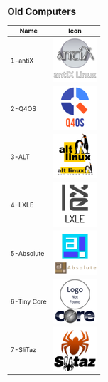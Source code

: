 ## Old Computers
Name|Icon
--|--
1-antiX|<img src="1-antiX.png" width="100px">
2-Q4OS|<img src="2-Q4OS.png" width="100px">
3-ALT|<img src="3-ALT.png" width="100px">
4-LXLE|<img src="4-LXLE.png" width="100px">
5-Absolute|<img src="5-Absolute.png" width="100px">
6-Tiny Core|<img src="6-Tiny_Core.png" width="100px">
7-SliTaz|<img src="7-SliTaz.png" width="100px">
